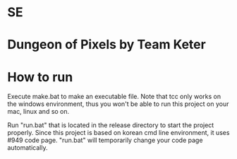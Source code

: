 # SE

# Dungeon of Pixels by Team Keter

# How to run
Execute make.bat to make an executable file.
Note that tcc only works on the windows environment,
thus you won't be able to run this project on your mac, linux and so on.

Run "run.bat" that is located in the release directory to start the project properly.
Since this project is based on korean cmd line environment, it uses #949 code page.
"run.bat" will temporarily change your code page automatically.
